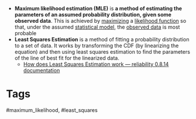 
- **Maximum likelihood estimation (MLE)** is **a method of estimating the parameters of an assumed probability distribution, given some observed data**. This is achieved by [maximizing](https://en.wikipedia.org/wiki/Mathematical_optimization "Mathematical optimization") a [likelihood function](https://en.wikipedia.org/wiki/Likelihood_function "Likelihood function") so that, under the assumed [statistical model](https://en.wikipedia.org/wiki/Statistical_model "Statistical model"), the [observed data](https://en.wikipedia.org/wiki/Realization_(probability) "Realization (probability)") is most probable
- **Least Squares Estimation**  is a method of fitting a probability distribution to a set of data. It works by transforming the CDF (by linearizing the equation) and then using least squares estimation to find the parameters of the line of best fit for the linearized data.
	- [How does Least Squares Estimation work — reliability 0.8.14 documentation](https://reliability.readthedocs.io/en/stable/How%20does%20Least%20Squares%20Estimation%20work.html)
# Tags
#maximum_likelihood, #least_squares 